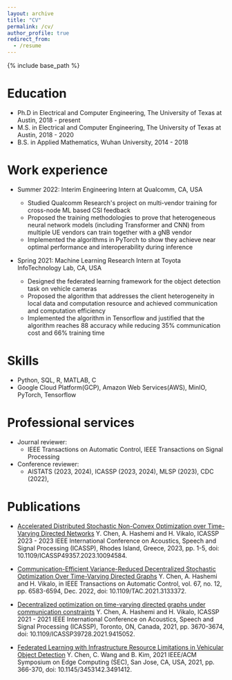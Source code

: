 ```yaml
---
layout: archive
title: "CV"
permalink: /cv/
author_profile: true
redirect_from:
  - /resume
---
```


{% include base_path %}

Education
======
* Ph.D in Electrical and Computer Engineering, The University of Texas at Austin, 2018 - present
* M.S. in Electrical and Computer Engineering, The University of Texas at Austin, 2018 - 2020
* B.S. in Applied Mathematics, Wuhan University, 2014 - 2018

Work experience
======
* Summer 2022: Interim Engineering Intern at Qualcomm, CA, USA
  * Studied Qualcomm Research's project on multi-vendor training for cross-node ML based CSI feedback
  * Proposed the training methodologies to prove that heterogeneous neural network models (including Transformer and CNN) from multiple UE vendors can train together with a gNB vendor
  * Implemented the algorithms in PyTorch to show they achieve near optimal performance and interoperability during inference

* Spring 2021: Machine Learning Research Intern at Toyota InfoTechnology Lab, CA, USA
  * Designed the federated learning framework for the object detection task on vehicle cameras
  * Proposed the algorithm that addresses the client heterogeneity in local data and computation resource and achieved communication and computation efficiency
  * Implemented the algorithm in Tensorflow and justified that the algorithm reaches 88 accuracy while reducing 35% communication cost and 66% training time
  
Skills
======
* Python, SQL, R, MATLAB, C
* Google Cloud Platform(GCP), Amazon Web Services(AWS), MinIO, PyTorch, Tensorflow

Professional services
======
* Journal reviewer:
  * IEEE Transactions on Automatic Control, IEEE Transactions on Signal Processing
* Conference reviewer:
  * AISTATS (2023, 2024), ICASSP (2023, 2024), MLSP (2023), CDC (2022),    

Publications
======
* [Accelerated Distributed Stochastic Non-Convex Optimization over Time-Varying Directed Networks](https://ieeexplore.ieee.org/abstract/document/10094584) Y. Chen, A. Hashemi and H. Vikalo, ICASSP 2023 - 2023 IEEE International Conference on Acoustics, Speech and Signal Processing (ICASSP), Rhodes Island, Greece, 2023, pp. 1-5, doi: 10.1109/ICASSP49357.2023.10094584.

* [Communication-Efficient Variance-Reduced Decentralized Stochastic Optimization Over Time-Varying Directed Graphs](https://ieeexplore.ieee.org/abstract/document/9640474) Y. Chen, A. Hashemi and H. Vikalo, in IEEE Transactions on Automatic Control, vol. 67, no. 12, pp. 6583-6594, Dec. 2022, doi: 10.1109/TAC.2021.3133372.
 
* [Decentralized optimization on time-varying directed graphs under communication constraints](https://ieeexplore.ieee.org/abstract/document/9415052) Y. Chen, A. Hashemi and H. Vikalo, ICASSP 2021 - 2021 IEEE International Conference on Acoustics, Speech and Signal Processing (ICASSP), Toronto, ON, Canada, 2021, pp. 3670-3674, doi: 10.1109/ICASSP39728.2021.9415052.
 
* [Federated Learning with Infrastructure Resource Limitations in Vehicular Object Detection](https://ieeexplore.ieee.org/abstract/document/9708936) Y. Chen, C. Wang and B. Kim, 2021 IEEE/ACM Symposium on Edge Computing (SEC), San Jose, CA, USA, 2021, pp. 366-370, doi: 10.1145/3453142.3491412.

  
